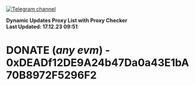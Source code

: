 [![Telegram channel](https://img.shields.io/endpoint?url=https://runkit.io/damiankrawczyk/telegram-badge/branches/master?url=https://t.me/n4z4v0d)](https://t.me/n4z4v0d) 

**Dynamic Updates Proxy List with Proxy Checker**  
**Last Updated: 17.12.23 09:51**

# DONATE (_any evm_) - 0xDEADf12DE9A24b47Da0a43E1bA70B8972F5296F2
